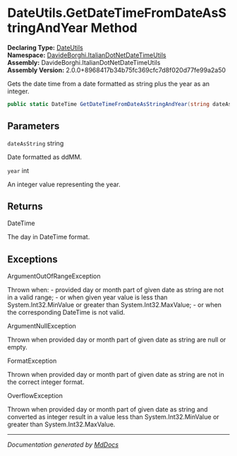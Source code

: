 ﻿<!--  
  <auto-generated>   
    The contents of this file were generated by a tool.  
    Changes to this file may be list if the file is regenerated  
  </auto-generated>   
-->

# DateUtils.GetDateTimeFromDateAsStringAndYear Method

**Declaring Type:** [DateUtils](../index.md)  
**Namespace:** [DavideBorghi.ItalianDotNetDateTimeUtils](../../index.md)  
**Assembly:** DavideBorghi.ItalianDotNetDateTimeUtils  
**Assembly Version:** 2.0.0+8968417b34b75fc369cfc7d8f020d77fe99a2a50

Gets the date time from a date formatted as string plus the year as an integer.

```csharp
public static DateTime GetDateTimeFromDateAsStringAndYear(string dateAsString, int year);
```

## Parameters

`dateAsString`  string

Date formatted as ddMM.

`year`  int

An integer value representing the year.

## Returns

DateTime

The day in DateTime format.

## Exceptions

ArgumentOutOfRangeException

Thrown when:              \- provided day or month part of given date as string are not in a valid range;              \- or when given year value is less than System.Int32.MinValue or greater than System.Int32.MaxValue;              \- or when the corresponding DateTime is not valid.

ArgumentNullException

Thrown when provided day or month part of given date as string are null or empty.

FormatException

Thrown when provided day or month part of given date as string are not in the correct integer format.

OverflowException

Thrown when provided day or month part of given date as string and converted as integer              result in a value less than System.Int32.MinValue or greater than System.Int32.MaxValue.

___

*Documentation generated by [MdDocs](https://github.com/ap0llo/mddocs)*
